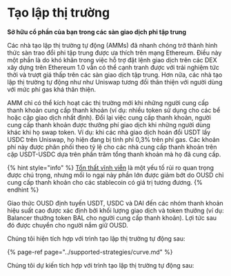 # Tạo lập thị trường

**Sở hữu cổ phần của bạn trong các sàn giao dịch phi tập trung**

Các nhà tạo lập thị trường tự động (AMMs) đã nhanh chóng trở thành hình thức sàn trao đổi phi tập trung được ưa thích trên mạng Ethereum. Điều này một phần là do khó khăn trong việc hỗ trợ đặt lệnh giao dịch trên các DEX xây dựng trên Ethereum 1.0 vẫn có thể cạnh tranh được với trải nghiệm tức thời và trượt giá thấp trên các sàn giao dịch tập trung. Hơn nữa, các nhà tạo lập thị trường tự động như như Uniswap tương đối thân thiện với người dùng với mức phí gas khá thân thiện.

AMM chỉ có thể kích hoạt các thị trường mới khi những người cung cấp thanh khoản cung cấp thanh khoản (ví dụ: nhiều token sử dụng cho các bể hoặc cặp giao dịch nhất định). Đổi lại việc cung cấp thanh khoản, người cung cấp thanh khoản được thưởng phí giao dịch khi những người dùng khác khi họ swap token. Ví dụ: khi các nhà giao dịch hoán đổi USDT lấy USDC trên Uniswap, họ hiện đang bị tính phí 0,3% trên phí gas. Các khoản phí này được phân phối theo tỷ lệ cho các nhà cung cấp thanh khoản trên cặp USDT-USDC dựa trên phần trăm tổng thanh khoản mà họ đã cung cấp.

{% hint style="info" %}
[Tổn thất vĩnh viễn](https://medium.com/@pintail/uniswap-a-good-deal-for-liquidity-providers-104c0b6816f2) là một yếu tố rủi ro quan trọng được chú trọng, nhưng mối lo ngại này phần lớn được giảm bớt do OUSD chỉ cung cấp thanh khoản cho các stablecoin có giá trị tương đương.
{% endhint %}

Giao thức OUSD định tuyến USDT, USDC và DAI đến các nhóm thanh khoản hiệu suất cao được xác định bởi khối lượng giao dịch và token thưởng (ví dụ: Balancer thưởng token BAL cho người cung cấp thanh khoản). Lợi tức sau đó được chuyển cho người nắm giữ OUSD.

Chúng tôi hiện tích hợp với trình tạo lập thị trường tự động sau:

{% page-ref page="../supported-strategies/curve.md" %}

Chúng tôi dự kiến tích hợp với trình tạo lập thị trường tự động sau:





